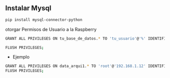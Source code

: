 ## Instalar Mysql

```bash
pip install mysql-connector-python
```

otorgar Permisos de Usuario a la Raspberry

```bash
GRANT ALL PRIVILEGES ON tu_base_de_datos.* TO 'tu_usuario'@'%' IDENTIFIED BY 'tu_contraseña';

FLUSH PRIVILEGES;
```
- Ejemplo 
```bash
GRANT ALL PRIVILEGES ON data_arqui1.* TO 'root'@'192.168.1.12' IDENTIFIED BY 'mysql1234';
FLUSH PRIVILEGES;
```